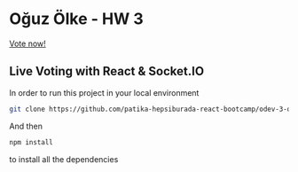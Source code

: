 # Oğuz Ölke - HW 3

<a href="https://condescending-bhabha-758818.netlify.app/" target="_blank">Vote now!</a>

## Live Voting with React & Socket.IO
In order to run this project in your local environment

```bash
git clone https://github.com/patika-hepsiburada-react-bootcamp/odev-3-olkeoguz.git
```
And then
```bash
npm install
```
to install all the dependencies

